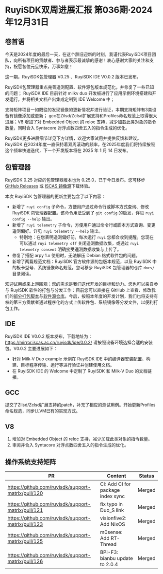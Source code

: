 # RuyiSDK双周进展汇报  第036期·2024年12月31日

## 卷首语
今天是2024年度的最后一天，在这个辞旧迎新的时刻，我谨代表RuyiSDK项目团队，向所有项目的贡献者、参与者表示最诚挚的感谢！衷心感谢大家的关注和支持，祝愿各位元旦快乐，万事如意！

这一期，RuyiSDK包管理器 V0.25 、RuyiSDK IDE V0.0.2 版本已发布。

RuyiSDK包管理器重点完善遥测配置、软件源包版本规范化，并修复了一些已知的问题；
RuyiSDK IDE 目前针对 milkv duo 开发板进行了应用示例环境搭建和开发运行，并将相关文档产出集成定制到 IDE Welcome 中；

支持矩阵项目一如既往的发现镜像的更新情况并进行验证，本期支持矩阵有3类设备有镜像添加或更新；
gcc在Zilsd/Zclsd扩展支持和Profiles命名规范上取得很大进展；V8 增加了对 Embedded Object 的 reloc 支持，减少加载此类对象的指令数量，同时合入 Syntacore 对浮点数四舍五入的指令生成的优化。

RuyiSDK更多进展细节详见下方详情，欢迎大家试用并提供反馈和建议。RuyiSDK 在2024年度一直保持着双周滚动的频率，在2025年度我们将持续按照这个频率快速迭代，下一个开发版本将在 2025 年 1 月 14 日发布。


## 包管理器

RuyiSDK 0.25 对应的包管理器版本也为 0.25.0，已于今日发布。您可移步
[GitHub Releases][ruyi-0.25.0-gh] 或 [ISCAS 镜像源][ruyi-0.25.0-iscas]下载体验。

[ruyi-0.25.0-gh]: https://github.com/ruyisdk/ruyi/releases/tag/0.25.0
[ruyi-0.25.0-iscas]: https://mirror.iscas.ac.cn/ruyisdk/ruyi/releases/0.25.0/

本次 RuyiSDK 包管理器的更新主要包含了以下内容：

* 新增了 `ruyi config` 子命令，方便用户通过命令行或脚本方式查询、修改 RuyiSDK 包管理器配置。该命令用法受到了 `git config` 的启发，详见 `ruyi config --help` 输出。
* 新增了 `ruyi telemetry` 子命令，方便用户通过命令行或脚本方式查询、变更遥测偏好。详见 `ruyi telemetry --help` 输出。
    * 特别地：在您表明遥测偏好前，每次运行 `ruyi` 您都会收到提醒。您现在可以通过 `ruyi telemetry off` 关闭遥测数据收集，或通过 `ruyi telemetry consent` 明确接受遥测数据收集与上传了。
* 修复了搭配 arpy 1.x 使用时，无法解压 Debian 格式软件包的问题。
* 新增了两篇规范文档：RuyiSDK 官方软件源的包版本规范，以及 RuyiSDK 中的板卡型号、系统镜像命名规范。您可移步 RuyiSDK 包管理器的仓库 `docs/` 目录阅读。

欢迎试用或来上游围观；您的需求是我们迭代开发的目标和动力。您也可以亲自参与
RuyiSDK 软件的打包与分发工作：目前您可以直接在 GitHub 上查看、修改我们的[部分打包脚本](https://github.com/ruyisdk/ruyici)与[软件源仓库](https://github.com/ruyisdk/packages-index)。今后，按照本年度的开发计划，我们也将支持有权的第三方贡献者通过程序化的方式上传软件包、系统镜像等分发文件，以便利打包工作。

## IDE
RuyiSDK IDE V0.0.2 版本发布，下载地址为：https://mirror.iscas.ac.cn/ruyisdk/ide/0.0.2/ 请按照设备环境选择合适的安装包。V0.0.2 主要进展如下：
- 针对 Milk-V Duo example 示例在 RuyiSDK IDE 中的编译器安装配置、构建、目标程序传输、运行等进行验证并创建使用文档。
- 在 RuyiSDK IDE 的 Welcome 中定制了 RuyiSDK 和 Milk-V Duo 的文档链接。

## GCC
提交了Zilsd/Zclsd扩展支持的patch，补充了相应的测试用例。开始更新Profiles命名规范，同步LLVM已有的实现方式。

## V8
1. 增加对 Embedded Object 的 reloc 支持，减少加载此类对象的指令数量。
2. 审阅并合入 Syntacore 对浮点数四舍五入的指令生成的优化。

## 操作系统支持矩阵

| PR                                                 | Content                                          | Status |
| -------------------------------------------------- | ------------------------------------------------ | ------ |
| https://github.com/ruyisdk/support-matrix/pull/120 | CI: Add CI for package index sync                | Merged |
| https://github.com/ruyisdk/support-matrix/pull/121 | fix typo in Duo_S link                           | Merged |
| https://github.com/ruyisdk/support-matrix/pull/123 | visionfive2: Add NixOS                           | Merged |
| https://github.com/ruyisdk/support-matrix/pull/125 | m0sense: Add RT-Thread                           | Merged |
| https://github.com/ruyisdk/support-matrix/pull/126 | BPI-F3: bianbu update to 2.0.4                   | Merged |

